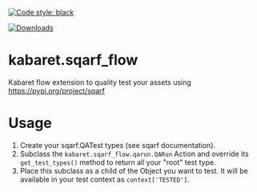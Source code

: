 [![Code style: black](https://img.shields.io/badge/code%20style-black-000000.svg)](https://github.com/psf/black)

[![Downloads](https://pepy.tech/badge/kabaret.sqarf_flow/month)](https://pepy.tech/project/kabaret.sqarf_flow)

# kabaret.sqarf_flow

Kabaret flow extension to quality test your assets using https://pypi.org/project/sqarf

# Usage

1) Create your sqarf.QATest types (see sqarf documentation).
2) Subclass the `kabaret.sqarf_flow.qarun.QARun` Action and override its `get_test_types()`
method to return all your "root" test type.
4) Place this subclass as a child of the Object you want to test. It will be available 
in your test context as `context['TESTED']`.